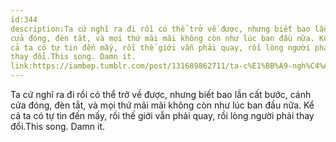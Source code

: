 ```yaml
---
id:344
description:Ta cứ nghĩ ra đi rồi có thể trở về được, nhưng biết bao lần cất bước, cánh
cửa đóng, đèn tắt, và mọi thứ mãi mãi không còn như lúc ban đầu nữa. Kể
cả ta có tự tin đến mấy, rồi thế giới vẫn phải quay, rồi lòng người phải
thay đổi.This song. Damn it.
link:https://iambep.tumblr.com/post/131689862711/ta-c%E1%BB%A9-ngh%C4%A9-ra-%C4%91i-r%E1%BB%93i-c%C3%B3-th%E1%BB%83-tr%E1%BB%9F-v%E1%BB%81-%C4%91%C6%B0%E1%BB%A3c-nh%C6%B0ng
---
```


Ta cứ nghĩ ra đi rồi có thể trở về được, nhưng biết bao lần cất bước, cánh
cửa đóng, đèn tắt, và mọi thứ mãi mãi không còn như lúc ban đầu nữa. Kể
cả ta có tự tin đến mấy, rồi thế giới vẫn phải quay, rồi lòng người phải
thay đổi.This song. Damn it.